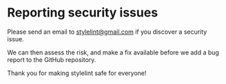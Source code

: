 # Reporting security issues

Please send an email to stylelint@gmail.com if you discover a security issue.

We can then assess the risk, and make a fix available before we add a bug report to the GitHub repository.

Thank you for making stylelint safe for everyone!
